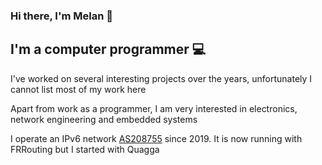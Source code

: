 ### Hi there, I'm Melan 👋


## I'm a computer programmer :computer:

I've worked on several interesting projects over the years, unfortunately I cannot list most of my work here

Apart from work as a programmer, I am very interested in electronics, network engineering and embedded systems 

I operate an IPv6 network [AS208755](https://bgp.he.net/AS208755) since 2019. It is now running with FRRouting but I started with Quagga     

<!--
**melanj/melanj** is a ✨ _special_ ✨ repository because its `README.md` (this file) appears on your GitHub profile.

Here are some ideas to get you started:

- 🔭 I’m currently working on ...
- 🌱 I’m currently learning ...
- 👯 I’m looking to collaborate on ...
- 🤔 I’m looking for help with ...
- 💬 Ask me about ...
- 📫 How to reach me: ...
- 😄 Pronouns: ...
- ⚡ Fun fact: ...
-->
